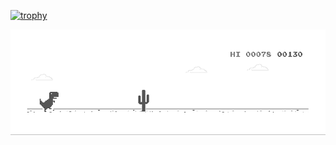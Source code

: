 [![trophy](https://github-profile-trophy.vercel.app/?username=dong-lufei&no-frame=true,&title=Joined2020,Issues,Commits,Repositories,Stars,PullRequest,Followers&no-frame=true&margin-w=1)](https://github.com/dong-lufei/github-profile-trophy)

<img  alt="dino.gif"  src="https://github.com/dong-lufei/dong-lufei/raw/master/dino.gif" style="display: block; opacity: 1;">
